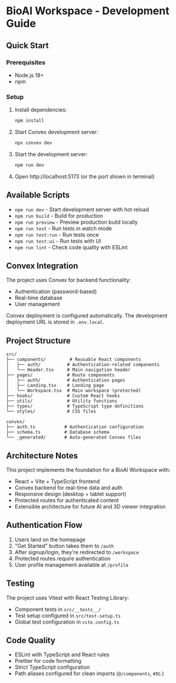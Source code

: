 # BioAI Workspace - Development Guide

## Quick Start

### Prerequisites
- Node.js 18+ 
- npm

### Setup
1. Install dependencies:
   ```bash
   npm install
   ```

2. Start Convex development server:
   ```bash
   npx convex dev
   ```

3. Start the development server:
   ```bash
   npm run dev
   ```

4. Open http://localhost:5173 (or the port shown in terminal)

## Available Scripts

- `npm run dev` - Start development server with hot reload
- `npm run build` - Build for production
- `npm run preview` - Preview production build locally
- `npm run test` - Run tests in watch mode
- `npm run test:run` - Run tests once
- `npm run test:ui` - Run tests with UI
- `npm run lint` - Check code quality with ESLint

## Convex Integration

The project uses Convex for backend functionality:
- Authentication (password-based)
- Real-time database
- User management

Convex deployment is configured automatically. The development deployment URL is stored in `.env.local`.

## Project Structure

```
src/
├── components/         # Reusable React components
│   ├── auth/          # Authentication-related components
│   └── Header.tsx     # Main navigation header
├── pages/             # Route components
│   ├── auth/          # Authentication pages
│   ├── Landing.tsx    # Landing page
│   └── Workspace.tsx  # Main workspace (protected)
├── hooks/             # Custom React hooks
├── utils/             # Utility functions
├── types/             # TypeScript type definitions
└── styles/            # CSS files

convex/
├── auth.ts           # Authentication configuration
├── schema.ts         # Database schema
└── _generated/       # Auto-generated Convex files
```

## Architecture Notes

This project implements the foundation for a BioAI Workspace with:
- React + Vite + TypeScript frontend
- Convex backend for real-time data and auth
- Responsive design (desktop + tablet support)
- Protected routes for authenticated content
- Extensible architecture for future AI and 3D viewer integration

## Authentication Flow

1. Users land on the homepage
2. "Get Started" button takes them to `/auth`
3. After signup/login, they're redirected to `/workspace`
4. Protected routes require authentication
5. User profile management available at `/profile`

## Testing

The project uses Vitest with React Testing Library:
- Component tests in `src/__tests__/`
- Test setup configured in `src/test-setup.ts`
- Global test configuration in `vite.config.ts`

## Code Quality

- ESLint with TypeScript and React rules
- Prettier for code formatting
- Strict TypeScript configuration
- Path aliases configured for clean imports (`@/components`, etc.)